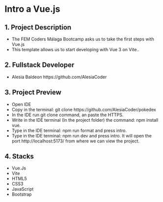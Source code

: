 <h1>Intro a Vue.js</h1>

<h2>1. Project Description</h2>
<ul>
<li>The FEM Coders Málaga Bootcamp asks us to take the first steps with Vue.js</li>
<li>This template allows us to start developing with Vue 3 on Vite..</li>
</ul>

<h2>2. Fullstack Developer</h2>
<ul>
<li>Alesia Baldeon https://github.com/AlesiaCoder</li>
</ul>

<h2>3. Project Preview</h2>
<ul>
<li>Open IDE</li>
<li>Copy in the terminal: git clone https://github.com/AlesiaCoder/pokedex</li>
<li>In the IDE run git clone command, an paste the HTTPS.</li>
<li>Write in the IDE terminal (In the project folder) the command: npm install vue.</li>
<li>Type in the IDE terminal: npm run format and press intro.</li>
<li>Type in the IDE terminal: npm run dev and press intro. It will open the port http://localhost:5173/ from where we can view the project.</li>
</ul>

<h2>4. Stacks</h2>
<ul>
<li>Vue.Js</li>
<li>Vite</li>
<li>HTML5</li>
<li>CSS3</li>
<li>JavaScript</li>
<li>Bootstrap</li>
</ul>
